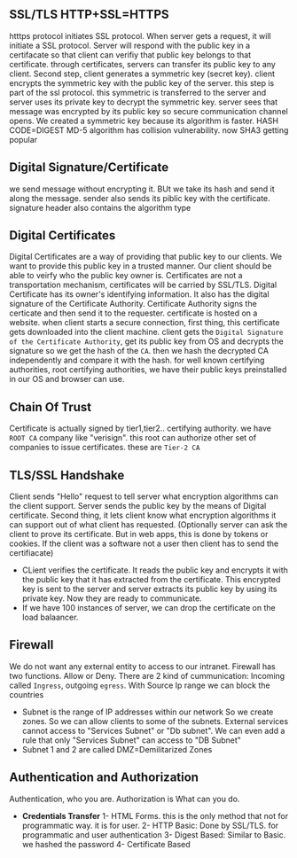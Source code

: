 ## SSL/TLS HTTP+SSL=HTTPS

htttps protocol initiates SSL protocol. When server gets a request, it will initiate a SSL protocol. Server will respond with the public key in a certifacate so that client can verifiy that public key belongs to that certificate. through certificates, servers can transfer its public key to any client.
Second step, client generates a symmetric key (secret key). client encrypts the symmetric key with the public key of the server. this step is part of the ssl protocol. this symmetric is transferred to the server and server uses its private key to decrypt the symmetric key. server sees that message was encrypted by its public key so secure communication channel opens.
We created a symmetric key because its algorithm is faster.
HASH CODE=DIGEST
MD-5 algorithm has collision vulnerability. now SHA3 getting popular

## Digital Signature/Certificate

we send message without encrypting it. BUt we take its hash and send it along the message. sender also sends its piblic key with the certificate. signature header also contains the algorithm type

## Digital Certificates

Digital Certificates are a way of providing that public key to our clients. We want to provide this public key in a trusted manner. Our client should be able to veirfy who the public key owner is.
Certificates are not a transportation mechanism, certificates will be carried by SSL/TLS. Digital Certificate has its owner's identifying information. It also has the digital signature of the Certificate Authority.
Certificate Authority signs the certicate and then send it to the requester.
certificate is hosted on a website. when client starts a secure connection, first thing, this certificate gets downloaded into the client machine. client gets the `Digital Signature of the Certificate Authority`, get its public key from OS and decrypts the signature so we get the hash of the `CA`. then we hash the decrypted CA independently and compare it with the hash.
for well known certifying authorities, root certifying authorities, we have their public keys preinstalled in our OS and browser can use.

## Chain Of Trust

Certificate is actually signed by tier1,tier2.. certifying authority.
we have `ROOT CA` company like "verisign". this root can authorize other set of companies to issue certificates. these are `Tier-2 CA`

## TLS/SSL Handshake

Client sends "Hello" request to tell server what encryption algorithms can the client support. Server sends the public key by the means of Digital certificate. Second thing, it lets client know what encryption algorithms it can support out of what client has requested. (Optionally server can ask the client to prove its certificate. But in web apps, this is done by tokens or cookies. If the client was a software not a user then client has to send the certifiacate)

- CLient verifies the certificate. It reads the public key and encrypts it with the public key that it has extracted from the certificate. This encrypted key is sent to the server and server extracts its public key by using its private key. Now they are ready to communicate.
- If we have 100 instances of server, we can drop the certificate on the load balaancer.

## Firewall

We do not want any external entity to access to our intranet. Firewall has two functions. Allow or Deny. There are 2 kind of cummunication: Incoming called `Ingress`, outgoing `egress`.
With Source Ip range we can block the countries

- Subnet is the range of IP addresses within our network So we create zones. So we can allow clients to some of the subnets. External services cannot access to "Services Subnet" or "Db subnet". We can even add a rule that only "Services Subnet" can access to "DB Subnet"
- Subnet 1 and 2 are called DMZ=Demilitarized Zones

## Authentication and Authorization

Authentication, who you are. Authorization is What can you do.

- **Credentials Transfer**
  1- HTML Forms. this is the only method that not for programmatic way. it is for user.
  2- HTTP Basic: Done by SSL/TLS. for programmatic and user authentication
  3- Digest Based: Similar to Basic. we hashed the password
  4- Certificate Based

